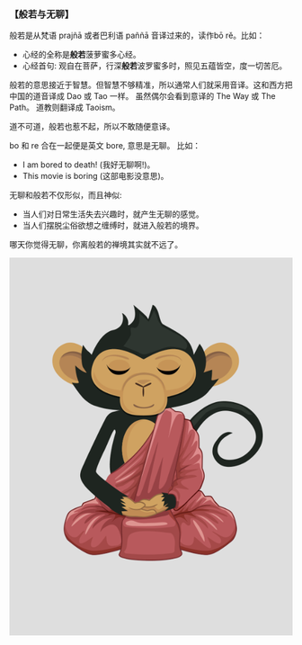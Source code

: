 ### 【般若与无聊】

般若是从梵语 prajñā 或者巴利语 paññā 音译过来的，读作bō rě。比如：
- 心经的全称是**般若**菠萝蜜多心经。
- 心经首句: 观自在菩萨，行深**般若**波罗蜜多时，照见五蕴皆空，度一切苦厄。

般若的意思接近于智慧。但智慧不够精准，所以通常人们就采用音译。这和西方把中国的道音译成 Dao 或 Tao 一样。
虽然偶尔会看到意译的 The Way 或 The Path。 道教则翻译成 Taoism。

道不可道，般若也惹不起，所以不敢随便意译。

bo 和 re 合在一起便是英文 bore, 意思是无聊。 比如：
- I am bored to death! (我好无聊啊!)。
- This movie is boring (这部电影没意思)。

无聊和般若不仅形似，而且神似:
- 当人们对日常生活失去兴趣时，就产生无聊的感觉。
- 当人们摆脱尘俗欲想之缠缚时，就进入般若的境界。

哪天你觉得无聊，你离般若的禅境其实就不远了。

![](25.png)
